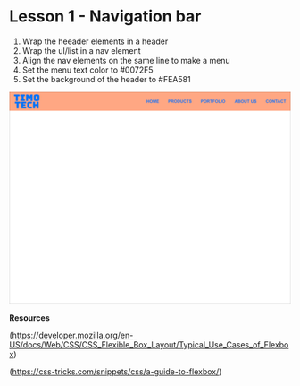 # Lesson 1 - Navigation bar

1. Wrap the heeader elements in a header
2. Wrap the ul/list in a nav element
3. Align the nav elements on the same line to make a menu
4. Set the menu text color to #0072F5 
5. Set the background of the header to #FEA581


![Alt text](screenshot01.jpg "Screenshot")

**Resources**

(https://developer.mozilla.org/en-US/docs/Web/CSS/CSS_Flexible_Box_Layout/Typical_Use_Cases_of_Flexbox)

(https://css-tricks.com/snippets/css/a-guide-to-flexbox/)